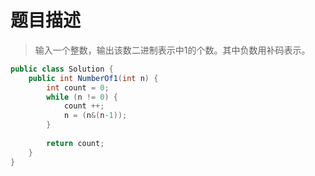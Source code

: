 # 题目描述
> 输入一个整数，输出该数二进制表示中1的个数。其中负数用补码表示。

```java
public class Solution {
    public int NumberOf1(int n) {
        int count = 0;
        while (n != 0) {
            count ++;
            n = (n&(n-1));
        }
        
        return count;
    }
}
```